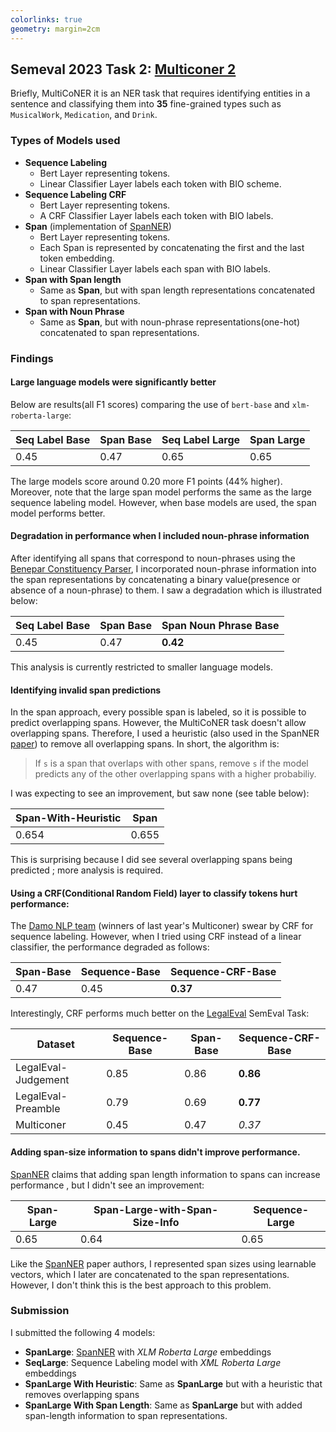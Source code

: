 ```yaml
---
colorlinks: true
geometry: margin=2cm
---
```


## Semeval 2023 Task 2: [Multiconer 2](https://multiconer.github.io/)
Briefly, MultiCoNER it is an NER task that requires identifying entities in a sentence and classifying them into **35** 
fine-grained types such as `MusicalWork`, `Medication`, and `Drink`.

### Types of Models used
- **Sequence Labeling**
  - Bert Layer representing tokens.
  - Linear Classifier Layer labels each token with BIO scheme.
- **Sequence Labeling CRF**
  - Bert Layer representing tokens.
  - A CRF Classifier Layer labels each token with BIO labels. 
- **Span** (implementation of [SpanNER][spanner])
  - Bert Layer representing tokens.
  - Each Span is represented by concatenating the first and the last token embedding.
  - Linear Classifier Layer labels each span with BIO labels.
- **Span with Span length**
  - Same as **Span**, but with span length representations concatenated   
    to span representations.
- **Span with Noun Phrase**
  - Same as **Span**, but with noun-phrase representations(one-hot) concatenated 
    to span representations.

### Findings
#### Large language models were significantly better
Below are results(all F1 scores) comparing the use of `bert-base` and `xlm-roberta-large`:

| Seq Label Base | Span Base | Seq Label Large | Span Large |
|---|---|---|---|
| 0.45 | 0.47 | 0.65 | 0.65 |

The large models score around 0.20 more F1 points (44% higher). Moreover, note that
the large span model performs the same as the large sequence labeling model.
However, when base models are used, the span model performs better. 

#### Degradation in performance when I included noun-phrase information
After identifying all spans that correspond to noun-phrases using the [Benepar Constituency Parser][benepar],
I incorporated noun-phrase information into the span representations
by concatenating a binary value(presence or absence of a noun-phrase) to them. I saw a degradation which is
illustrated below:

| Seq Label Base | Span Base | Span Noun Phrase Base |
|---|---|---------|
| 0.45 | 0.47 | **0.42**|

This analysis is currently restricted to smaller language models.

#### Identifying invalid span predictions
In the span approach, every possible span is labeled, so it is possible to predict overlapping spans. However,
the MultiCoNER task doesn't allow overlapping spans. Therefore, I used a heuristic (also used in 
the SpanNER [paper][spanner]) to remove all overlapping spans. In short, the algorithm is:
> If `s` is a span that overlaps with other spans, remove `s` if 
> the model predicts any of the other overlapping spans with a higher probabiliy.

I was expecting to see an improvement, but saw none (see table below):

| Span-With-Heuristic | Span |
|---|---|
| 0.654 | 0.655 |

This is surprising because I did see several overlapping spans being predicted ; 
more analysis is required.

#### Using a CRF(Conditional Random Field) layer to classify tokens hurt performance:
The [Damo NLP team][damo] (winners of last year's Multiconer) swear by CRF for sequence labeling. However, 
when I tried using CRF instead of a linear classifier, the performance degraded as follows:

| Span-Base | Sequence-Base | Sequence-CRF-Base |
|---|---|-------------------|
| 0.47 | 0.45 | **0.37**          |

Interestingly, CRF performs much better on the [LegalEval][legal] SemEval Task:

| Dataset | Sequence-Base | Span-Base | Sequence-CRF-Base |
|---|---|---|-------------------|
| LegalEval-Judgement | 0.85 | 0.86 | **0.86**          |
| LegalEval-Preamble | 0.79 | 0.69 | **0.77**          |
| Multiconer | 0.45 | 0.47 | _0.37_            |

#### Adding span-size information to spans didn't improve performance.
[SpanNER][spanner] claims that adding span length information to spans can increase performance
, but I didn't see an improvement:

| Span-Large | Span-Large-with-Span-Size-Info | Sequence-Large |
|---|---|---|
| 0.65 | 0.64 | 0.65 |

Like the [SpanNER][spanner] paper authors, 
I represented span sizes using learnable vectors, 
which I later are concatenated to the span representations. However,
I don't think this is the best approach to this problem.

### Submission
I submitted the following 4 models:
 - **SpanLarge**: [SpanNER][spanner] with _XLM Roberta Large_ embeddings
 - **SeqLarge**: Sequence Labeling model with _XML Roberta Large_ embeddings
 - **SpanLarge With Heuristic**: Same as **SpanLarge** but with a heuristic 
that removes overlapping spans
 - **SpanLarge With Span Length**: Same as **SpanLarge** but with added span-length information to span representations.

[legal]: https://sites.google.com/view/legaleval/home
[damo]: https://aclanthology.org/2022.semeval-1.200/
[spanner]:https://arxiv.org/abs/2106.00641 
[benepar]:https://arxiv.org/abs/1805.01052
